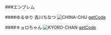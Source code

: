 ###エンブレム

####ゆるゆり 吉川ちなつ
![CHINA-CHU](http://eaassets-a.akamaihd.net/battlelog/prod/emblem/853/590/256/2955055690564052373.png)
[getCode](/DATA/CHINA-CHU.txt)

####キョロちゃん
![KYORO-CHAN](http://eaassets-a.akamaihd.net/battlelog/prod/emblem/213/590/256/2955055690854807189.png "キョロちゃん")
[getCode](/DATA/KYORO-CHAN.txt)
